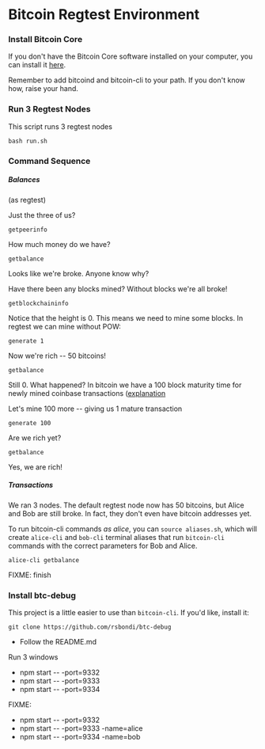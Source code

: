 # Bitcoin Regtest Environment

### Install Bitcoin Core

If you don't have the Bitcoin Core software installed on your computer, you can install it [here](https://bitcoin.org/en/download).

Remember to add bitcoind and bitcoin-cli to your path. If you don't know how, raise your hand.

### Run 3 Regtest Nodes

This script runs 3 regtest nodes

`bash run.sh`


### Command Sequence

##### Balances

(as regtest)

Just the three of us?

`getpeerinfo`

How much money do we have?

`getbalance`

Looks like we're broke. Anyone know why?

Have there been any blocks mined? Without blocks we're all broke!

`getblockchaininfo`

Notice that the height is 0. This means we need to mine some blocks. In regtest we can mine without POW:

`generate 1`

Now we're rich -- 50 bitcoins!

`getbalance`

Still 0. What happened? In bitcoin we have a 100 block maturity time for newly mined coinbase transactions ([explanation](https://en.bitcoin.it/wiki/Block_chain)

Let's mine 100 more -- giving us 1 mature transaction

`generate 100`

Are we rich yet?

`getbalance`

Yes, we are rich!

##### Transactions

We ran 3 nodes. The default regtest node now has 50 bitcoins, but Alice and Bob are still broke. In fact, they don't even have bitcoin addresses yet.

To run bitcoin-cli commands _as alice_, you can `source aliases.sh`, which will create `alice-cli` and `bob-cli` terminal aliases that run `bitcoin-cli` commands with the correct parameters for Bob and Alice.

`alice-cli getbalance`

FIXME: finish

### Install btc-debug

This project is a little easier to use than `bitcoin-cli`. If you'd like, install it:

`git clone https://github.com/rsbondi/btc-debug`

* Follow the README.md

Run 3 windows
* npm start -- -port=9332
* npm start -- -port=9333
* npm start -- -port=9334

FIXME:
* npm start -- -port=9332
* npm start -- -port=9333 -name=alice
* npm start -- -port=9334 -name=bob
